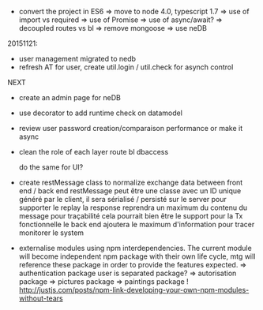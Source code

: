 * convert the project in ES6
	=> move to node 4.0, typescript 1.7 
	=> use of import vs required
	=> use of Promise
		=> use of async/await?
	=> decoupled routes vs bl
	=> remove mongoose
	=> use neDB

20151121:
* user management migrated to nedb
* refresh AT for user, create util.login / util.check for asynch control


NEXT
*	create an admin page for neDB
* 	use decorator to add runtime check on datamodel
* 	review user password creation/comparaison performance or make it async 
* 	clean the role of each layer
	route
	bl
	dbaccess

	do the same for UI?

* 	create restMessage class to normalize exchange data between front end / back end
	restMessage peut être une classe avec un ID unique généré par le client, 
	il sera sérialisé / persisté sur le server pour supporter le replay
	la response reprendra un maximum du contenu du message pour traçabilité
	cela pourrait bien être le support pour la Tx fonctionnelle
	le back end ajoutera le maximum d'information pour tracer monitorer le system
	 


* externalise modules using npm interdependencies. The current module will become independent npm package with their own life cycle, mtg will reference these package in order to provide the features expected. 
	=> authentication package
		user is separated package?
	=> autorisation package
	=> pictures package
	=> paintings package
	!	
	http://justjs.com/posts/npm-link-developing-your-own-npm-modules-without-tears
	